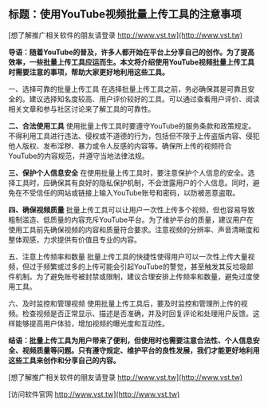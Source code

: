 ## **标题：使用YouTube视频批量上传工具的注意事项**

[想了解推广相关软件的朋友请登录 http://www.vst.tw](http://www.vst.tw)

**导语：随着YouTube的普及，许多人都开始在平台上分享自己的创作。为了提高效率，一些批量上传工具应运而生。本文将介绍使用YouTube视频批量上传工具时需要注意的事项，帮助大家更好地利用这些工具。**

一、选择可靠的批量上传工具
在选择批量上传工具之前，务必确保其是可靠且安全的。建议选择知名度较高、用户评价较好的工具。可以通过查看用户评价、阅读相关文章和参与社区讨论来了解工具的可靠性。

**二、合法使用工具**
使用批量上传工具时要遵守YouTube的服务条款和政策规定。不得利用工具进行违法、侵权或不道德的行为，包括但不限于上传盗版内容、侵犯他人版权、发布淫秽、暴力或令人反感的内容等。确保所上传的视频符合YouTube的内容规范，并遵守当地法律法规。

**三、保护个人信息安全**
在使用批量上传工具时，要注意保护个人信息的安全。选择工具时，应确保其有良好的隐私保护机制，不会泄露用户的个人信息。同时，避免在不受信任的网站或链接上输入YouTube账号和密码，以防被恶意盗取。

**四、确保视频质量**
批量上传工具可以让用户一次性上传多个视频，但也容易导致粗制滥造、低质量的内容充斥YouTube平台。为了维护平台的质量，建议用户在使用工具前先确保视频的内容和质量符合要求。注意视频的分辨率、声音清晰度和整体观感，力求提供有价值且专业的内容。

五、注意上传频率和数量
批量上传工具的快捷性使得用户可以一次性上传大量视频，但过于频繁或过多的上传可能会引起YouTube的警觉，甚至触发其反垃圾邮件机制。为了避免账号被封禁或限制，建议合理安排上传频率和数量，避免过度使用工具。

六、及时监控和管理视频
使用批量上传工具后，要及时监控和管理所上传的视频。检查视频是否正常显示、描述是否准确，并及时回复评论和处理用户反馈。这样能够提高用户体验，增加视频的曝光度和互动性。

**结语：批量上传工具为用户带来了便利，但使用时也需要注意合法性、个人信息安全、视频质量等问题。只有遵守规定、维护平台的良性发展，我们才能更好地利用这些工具来创作和分享自己的内容。**

[想了解推广相关软件的朋友请登录 http://www.vst.tw](http://www.vst.tw)


[访问软件官网 http://www.vst.tw](http://www.vst.tw)
